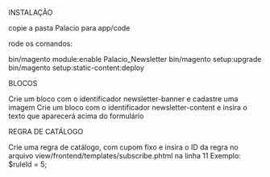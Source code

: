 INSTALAÇÃO

copie a pasta Palacio para app/code

rode os comandos:

bin/magento module:enable Palacio_Newsletter
bin/magento setup:upgrade
bin/magento setup:static-content:deploy


BLOCOS

Crie um bloco com o identificador newsletter-banner e cadastre uma imagem
Crie um bloco com o identificador newsletter-content e insira o texto que aparecerá acima do formulário

REGRA DE CATÁLOGO

Crie uma regra de catálogo, com cupom fixo e insira o ID da regra no arquivo view/frontend/templates/subscribe.phtml na linha 11
Exemplo: $ruleId = 5;
